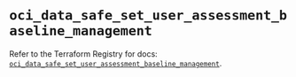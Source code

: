 # `oci_data_safe_set_user_assessment_baseline_management`

Refer to the Terraform Registry for docs: [`oci_data_safe_set_user_assessment_baseline_management`](https://registry.terraform.io/providers/oracle/oci/6.18.0/docs/resources/data_safe_set_user_assessment_baseline_management).
